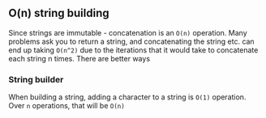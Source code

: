 ## O(n) string building
Since strings are immutable - concatenation is an `O(n)` operation. 
Many problems ask you to return a string, and concatenating the string etc. can end up taking `O(n^2)` due to the iterations that it would take to concatenate each string n times. 
There are better ways 
### String builder
When building a string, adding a character to a string is `O(1)` operation. Over `n` operations, that will be `O(n)`
